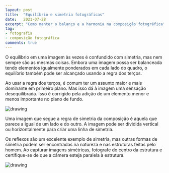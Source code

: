 ```yaml
---
layout: post
title:  "Equilíbrio e simetria fotográficas"
date:   2021-07-28
excerpt: "Como manter o balanço e a harmonia na composição fotográfica"
tag:
- fotografia
- composição fotográfica
comments: true
---
```

O equilíbrio em uma imagem às vezes é confundido com simetria, mas nem sempre são as mesmas coisas. Embora uma imagem possa ser balanceada tendo elementos igualmente ponderados em cada lado do quadro, o equilíbrio também pode ser alcançado usando a regra dos terços.

Ao usar a regra dos terços, é comum ter um assunto maior e mais dominante em primeiro plano. Mas isso dá à imagem uma sensação desequilibrada. Isso é corrigido pela adição de um elemento menor e menos importante no plano de fundo.

<img src="https://i.imgur.com/UOyB1Eh.png" alt="drawing" style="length:500px;"/>

Uma imagem que segue a regra de simetria da composição é aquela que parece a igual de um lado e do outro. A imagem pode ser dividida vertical ou horizontalmente para criar uma linha de simetria.

Os reflexos são um excelente exemplo de simetria, mas outras formas de simetria podem ser encontradas na natureza e nas estruturas feitas pelo homem. Ao capturar imagens simétricas, fotografe do centro da estrutura e certifique-se de que a câmera esteja paralela à estrutura.

<img src="https://i.imgur.com/8HNhUu7.png" alt="drawing" style="length:500px;"/>
